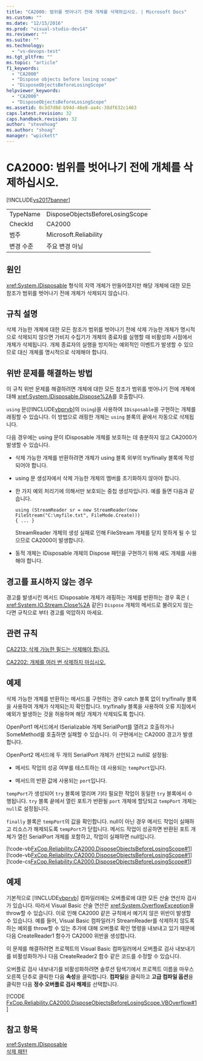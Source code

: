 ```yaml
---
title: "CA2000: 범위를 벗어나기 전에 개체를 삭제하십시오. | Microsoft Docs"
ms.custom: ""
ms.date: "12/15/2016"
ms.prod: "visual-studio-dev14"
ms.reviewer: ""
ms.suite: ""
ms.technology: 
  - "vs-devops-test"
ms.tgt_pltfrm: ""
ms.topic: "article"
f1_keywords: 
  - "CA2000"
  - "Dispose objects before losing scope"
  - "DisposeObjectsBeforeLosingScope"
helpviewer_keywords: 
  - "CA2000"
  - "DisposeObjectsBeforeLosingScope"
ms.assetid: 0c3d7d8d-b94d-46e8-aa4c-38df632c1463
caps.latest.revision: 32
caps.handback.revision: 32
author: "stevehoag"
ms.author: "shoag"
manager: "wpickett"
---
```

# CA2000: 범위를 벗어나기 전에 개체를 삭제하십시오.
[!INCLUDE[vs2017banner](../code-quality/includes/vs2017banner.md)]

|||  
|-|-|  
|TypeName|DisposeObjectsBeforeLosingScope|  
|CheckId|CA2000|  
|범주|Microsoft.Reliability|  
|변경 수준|주요 변경 아님|  
  
## 원인  
 <xref:System.IDisposable> 형식의 지역 개체가 만들어졌지만 해당 개체에 대한 모든 참조가 범위를 벗어나기 전에 개체가 삭제되지 않습니다.  
  
## 규칙 설명  
 삭제 가능한 개체에 대한 모든 참조가 범위를 벗어나기 전에 삭제 가능한 개체가 명시적으로 삭제되지 않으면 가비지 수집기가 개체의 종료자를 실행할 때 비활성화 시점에서 개체가 삭제됩니다.  개체 종료자의 실행을 방지하는 예외적인 이벤트가 발생할 수 있으므로 대신 개체를 명시적으로 삭제해야 합니다.  
  
## 위반 문제를 해결하는 방법  
 이 규칙 위반 문제를 해결하려면 개체에 대한 모든 참조가 범위를 벗어나기 전에 개체에 대해 <xref:System.IDisposable.Dispose%2A>를 호출합니다.  
  
 `using` 문\([!INCLUDE[vbprvb](../code-quality/includes/vbprvb_md.md)]의 `Using`\)을 사용하여 `IDisposable`을 구현하는 개체를 래핑할 수 있습니다.  이 방법으로 래핑한 개체는 `using` 블록의 끝에서 자동으로 삭제됩니다.  
  
 다음 경우에는 using 문이 IDisposable 개체를 보호하는 데 충분하지 않고 CA2000가 발생할 수 있습니다.  
  
-   삭제 가능한 개체를 반환하려면 개체가 using 블록 외부의 try\/finally 블록에 작성되어야 합니다.  
  
-   using 문 생성자에서 삭제 가능한 개체의 멤버를 초기화하지 않아야 합니다.  
  
-   한 가지 예외 처리기에 의해서만 보호되는 중첩 생성자입니다.  예를 들면 다음과 같습니다.  
  
    ```  
    using (StreamReader sr = new StreamReader(new FileStream("C:\myfile.txt", FileMode.Create)))  
    { ... }  
    ```  
  
     StreamReader 개체의 생성 실패로 인해 FileStream 개체를 닫지 못하게 될 수 있으므로 CA2000이 발생합니다.  
  
-   동적 개체는 IDisposable 개체의 Dispose 패턴을 구현하기 위해 섀도 개체를 사용해야 합니다.  
  
## 경고를 표시하지 않는 경우  
 경고를 발생시킨 메서드 IDisposable 개체가 래핑하는 개체를 반환하는 경우 혹은 \( <xref:System.IO.Stream.Close%2A> 같은\) `Dispose` 개체의 메서드로 불려오지 않는다면 규칙으로 부터 경고를 억압하지 마세요.  
  
## 관련 규칙  
 [CA2213: 삭제 가능한 필드는 삭제해야 합니다.](../code-quality/ca2213-disposable-fields-should-be-disposed.md)  
  
 [CA2202: 개체를 여러 번 삭제하지 마십시오.](../code-quality/ca2202-do-not-dispose-objects-multiple-times.md)  
  
## 예제  
 삭제 가능한 개체를 반환하는 메서드를 구현하는 경우 catch 블록 없이 try\/finally 블록을 사용하여 개체가 삭제되는지 확인합니다.  try\/finally 블록을 사용하여 오류 지점에서 예외가 발생하는 것을 허용하며 해당 개체가 삭제되도록 합니다.  
  
 OpenPort1 메서드에서 ISerializable 개체 SerialPort를 열려고 호출하거나 SomeMethod를 호출하면 실패할 수 있습니다.  이 구현에서는 CA2000 경고가 발생합니다.  
  
 OpenPort2 메서드에 두 개의 SerialPort 개체가 선언되고 null로 설정됨:  
  
-   메서드 작업의 성공 여부를 테스트하는 데 사용되는 `tempPort`입니다.  
  
-   메서드의 반환 값에 사용되는 `port`입니다.  
  
 `tempPort`가 생성되어 `try` 블록에 열리며 기타 필요한 작업이 동일한 `try` 블록에서 수행됩니다.  `try` 블록 끝에서 열린 포트가 반환될 `port` 개체에 할당되고 `tempPort` 개체는 `null`로 설정됩니다.  
  
 `finally` 블록은 `tempPort`의 값을 확인합니다.  null이 아닌 경우 메서드 작업이 실패하고 리소스가 해제되도록 `tempPort`가 닫힙니다.  메서드 작업이 성공하면 반환된 포트 개체가 열린 SerialPort 개체를 포함하고, 작업이 실패하면 null입니다.  
  
 [!code-vb[FxCop.Reliability.CA2000.DisposeObjectsBeforeLosingScope#1](../code-quality/codesnippet/VisualBasic/ca2000-dispose-objects-before-losing-scope_1.vb)]
 [!code-vb[FxCop.Reliability.CA2000.DisposeObjectsBeforeLosingScope#1](../code-quality/codesnippet/VisualBasic/ca2000-dispose-objects-before-losing-scope_1.vb)]
 [!code-cs[FxCop.Reliability.CA2000.DisposeObjectsBeforeLosingScope#1](../code-quality/codesnippet/CSharp/ca2000-dispose-objects-before-losing-scope_1.cs)]  
  
## 예제  
 기본적으로 [!INCLUDE[vbprvb](../code-quality/includes/vbprvb_md.md)] 컴파일러에는 오버플로에 대한 모든 산술 연산자 검사가 있습니다.  따라서 Visual Basic 산술 연산은 <xref:System.OverflowException>을 throw할 수 있습니다.  이로 인해 CA2000 같은 규칙에서 예기치 않은 위반이 발생할 수 있습니다.  예를 들어, Visual Basic 컴파일러가 StreamReader를 삭제하지 않도록 하는 예외를 throw할 수 있는 추가에 대해 오버플로 확인 명령을 내보내고 있기 때문에 다음 CreateReader1 함수가 CA2000 위반을 생성합니다.  
  
 이 문제를 해결하려면 프로젝트의 Visual Basic 컴파일러에서 오버플로 검사 내보내기를 비활성화하거나 다음 CreateReader2 함수 같은 코드를 수정할 수 있습니다.  
  
 오버플로 검사 내보내기를 비활성화하려면 솔루션 탐색기에서 프로젝트 이름을 마우스 오른쪽 단추로 클릭한 다음 **속성**을 클릭합니다.  **컴파일**을 클릭하고 **고급 컴파일 옵션**을 클릭한 다음 **정수 오버플로 검사 해제**를 선택합니다.  
  
 [!CODE [FxCop.Reliability.CA2000.DisposeObjectsBeforeLosingScope.VBOverflow#1](FxCop.Reliability.CA2000.DisposeObjectsBeforeLosingScope.VBOverflow#1)]  
  
## 참고 항목  
 <xref:System.IDisposable>   
 [삭제 패턴](../Topic/Dispose%20Pattern.md)